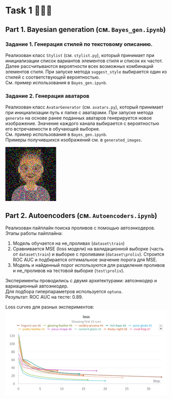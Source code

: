 # Task 1 👔👴🧫

## Part 1. Bayesian generation (см. `Bayes_gen.ipynb`)

### Задание 1. Генерация стилей по текстовому описанию. 
Реализован класс `Stylist` (см. `stylist.py`), который принимает при инициализации список вариантов элементов стиля и список их частот.
Далее рассчитываются вероятности всех возможных комбинаций элементов стиля.
При запуске метода `suggest_style` выбирается один из стилей с соответствующей вероятностью.  
См. пример использования в `Bayes_gen.ipynb`.


### Задание 2. Генерация аватаров
Реализован класс `AvatarGenerator` (см. `avatars.py`), который принимает при инициализации путь к папке с аватарами.
При запуске метода `generate` на основе ранее поданных аватаров генерируется новое изображение. 
Значение каждого канала выбирается с вероятностью его встречаемости в обучающей выборке.  
См. пример использования в `Bayes_gen.ipynb`.  
Примеры получившихся изображений см. в `generated_images`.  

![avatar](HW_1.Bayes_gen_and_autoencoders/generated_images/1.png)

## Part 2. Autoencoders (см. `Autoencoders.ipynb`)
Реализован пайплайн поиска проливов с помощью автоэнкодеров.
Этапы работы пайплайна:
1. Модель обучается на не_проливах (`dataset\train`)
2. Сравнивается MSE (loss модели) на валидационной выборке (часть от `dataset\train`) и выборке с проливами (`dataset\proliv`).
Строится ROC AUC и подбирается оптимальное значение порога для MSE.
3. Модель и найденный порог используются для разделения проливов и не_проливов на тестовой выборке (`test\proliv`).

Эксперименты проводились с двумя архитектурами: автоэнкодер и вариационный автоэнкодер.  
Для подбора гиперпараметров используется `optuna`.  
Результат: ROC AUC на тесте: 0.89. 

Loss curves для разных экспериментов:
![Loss curves](HW_1.Bayes_gen_and_autoencoders/images/loss.png)
